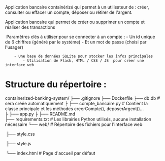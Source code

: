 Application bancaire containérizé qui permet à un utilisateur de : créer, consulter ou effacer un compte, déposer ou rétirer de l'argent. 



Application bancaire qui permet de créer ou supprimer un compte et réaliser des transactions

​    Paramètres clés à utiliser pour se connecter à un compte : 
        - Un id unique de 6 chiffres (généré par le système)
                - Et un mot de passe (choisi par l'usager)
        
        - Une base de données SQLite pour stocker les infos principales
            - Utilisation de Flask, HTML / CSS / JS  pour créer une interface web

# Structure du répertoire : 

containerized-banking-system/
├── .gitignore
├── Dockerfile
├── db.db 		# sera créée automatiquement
├
├── compte_bancaire.py     # Contient la classe principale et les méthodes creerCompte(), deposerArgent()...  
├
├── app.py
├
├── README.md          
├── requirements.txt  # Les librairies Python utilisés, aucune installation nécessaire
└── web/              # Répertoire des fichiers pour l'interface web 

​	├── style.css

​	├── style.js

​        └── index.html    # Page d'accueil par défaut
   